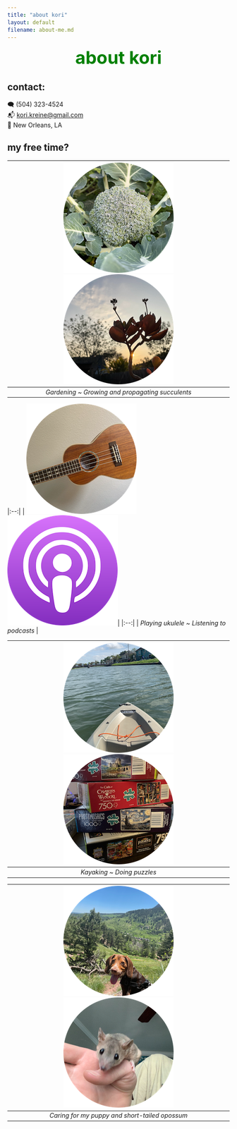```yaml
---
title: "about kori"
layout: default
filename: about-me.md
---
```


<div align="center" style="color:green; font-size:40px;">
    <strong>about kori</strong>
</div>

## contact:

🗨️ (504) 323-4524‬  
📬 kori.kreine@gmail.com  
🏡 New Orleans, LA

## my free time?
<!---
<img src="/assets/images/circle-broc.png" alt="broccoli">
<img src="/assets/images/circle-andy.png" alt="andy">
<img src="/assets/images/circle-kalanchoe.png" alt="kalanchoe">
<img src="/assets/images/circle-uke.png" alt="uke">
<img src="/assets/images/circle-tomato.png" alt="tomato">
<img src="/assets/images/circle-kayak.png" alt="kayak">
<img src="/assets/images/circle-puzzles.png" alt="puzzles">
--->

| ![circle-broc.png](/assets/images/circle-broc.png) ![circle-kalanchoe.png](/assets/images/circle-kalanchoe.png)| 
|:--:| 
| *Gardening ~ Growing and propagating succulents* |

|:--:| 
| ![circle-uke.png](/assets/images/circle-uke.png) ![circle-podcast.png](/assets/images/circle-podcast.png)| 
|:--:| 
| *Playing ukulele ~ Listening to podcasts* |

<!---
| ![circle-podcast.png](/assets/images/circle-podcast.png) | 
|:--:| 
| *Listening to podcasts* |
--->

| ![circle-kayak.png](/assets/images/circle-kayak.png) ![circle-puzzles.png](/assets/images/circle-puzzles.png)| 
|:--:| 
| *Kayaking ~ Doing puzzles* |

| ![circle-andy.png](/assets/images/circle-andy.png) ![circle-bert.png](/assets/images/circle-bert.png)| 
|:--:| 
| *Caring for my puppy and short-tailed opossum* |

<!---
| ![circle-puzzles.png](/assets/images/circle-puzzles.png) | 
|:--:| 
| *Doing puzzles* |
--->

<!---
| ![circle-andy.png](/assets/images/circle-andy.png) | 
|:--:| 
| *Caring for my puppy* |
--->
